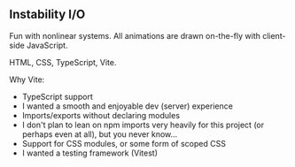 ## Instability I/O

Fun with nonlinear systems. All animations are drawn on-the-fly with client-side JavaScript.

HTML, CSS, TypeScript, Vite.

Why Vite:

- TypeScript support
- I wanted a smooth and enjoyable dev (server) experience
- Imports/exports without declaring modules
- I don't plan to lean on npm imports very heavily for this project (or perhaps even at all), but you never know...
- Support for CSS modules, or some form of scoped CSS
- I wanted a testing framework (Vitest)
